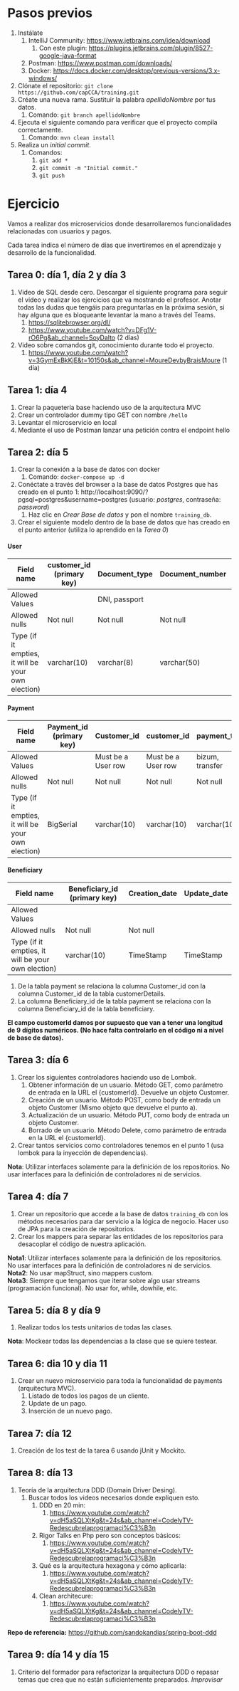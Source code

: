 # Pasos previos
1. Instálate
    1. IntelliJ Community: https://www.jetbrains.com/idea/download
       1. Con este plugin: https://plugins.jetbrains.com/plugin/8527-google-java-format
    2. Postman: https://www.postman.com/downloads/
    3. Docker: https://docs.docker.com/desktop/previous-versions/3.x-windows/
2. Clónate el repositorio: ```git clone https://github.com/capCCA/training.git```
3. Créate una nueva rama. Sustituir la palabra *apellidoNombre* por tus datos.
    1. Comando: ```git branch apellidoNombre```
4. Ejecuta el siguiente comando para verificar que el proyecto compila correctamente.
    1. Comando: ```mvn clean install```
5. Realiza un *initial commit*.
    1. Comandos:
        1. ```git add *```
        2. ```git commit -m "Initial commit."```
        3. ```git push```

# Ejercicio

Vamos a realizar dos microservicios donde desarrollaremos funcionalidades relacionadas con usuarios y pagos.

Cada tarea indica el número de días que invertiremos en el aprendizaje y desarrollo de la funcionalidad.

## Tarea 0: día 1, día 2 y día 3

1. Video de SQL desde cero. Descargar el siguiente programa para seguir el video y realizar los ejercicios que va mostrando el profesor. Anotar todas las dudas que tengáis para preguntarlas en la próxima sesión, si hay alguna que es bloqueante levantar la mano a través del Teams.
    1. https://sqlitebrowser.org/dl/
    2.  <https://www.youtube.com/watch?v=DFg1V-rO6Pg&ab_channel=SoyDalto> (2
        días)
2. Video sobre comandos git, conocimiento durante todo el proyecto.
    1. <https://www.youtube.com/watch?v=3GymExBkKjE&t=10150s&ab_channel=MoureDevbyBraisMoure>
       (1 día)

## Tarea 1: día 4

1.  Crear la paquetería base haciendo uso de la arquitectura MVC
2.  Crear un controlador dummy tipo GET con nombre ```/hello```
3.  Levantar el microservicio en local
4.  Mediante el uso de Postman lanzar una petición contra el endpoint hello

## Tarea 2: día 5

1.  Crear la conexión a la base de datos con docker
    1. Comando: ```docker-compose up -d```
2.  Conéctate a través del browser a la base de datos Postgres que has creado en el punto 1: http://localhost:9090/?pgsql=postgres&username=postgres (usuario: *postgres*, contraseña: *password*)
    1. Haz clic en *Crear Base de datos* y pon el nombre `training_db`.
3.  Crear el siguiente modelo dentro de la base de datos que has creado en el punto anterior (utiliza lo aprendido en la *Tarea 0*)

#### User
| Field name                                         | customer_id (primary key) | Document_type | Document_number | Name         | SurName      | LastName     | Country    | Telephone | Creation_date | Update_date |
|----------------------------------------------------|---------------------------|---------------|-----------------|--------------|--------------|--------------|------------|-----------|---------------|-------------|
| Allowed Values                                     |                           | DNI, passport |                 |              |              |              |            |           |               |             |
| Allowed nulls                                      | Not null                  | Not null      | Not null        | Not null     | Not null     |              | Not null   |           | Not null      |             |
| Type (if it empties, it will be your own election) | varchar(10)               | varchar(8)    | varchar(50)     | varchar(100) | varchar(100) | varchar(100) | varchar(3) | integer   | TimeStamp     | TimeStamp   |

#### Payment
| Field name                                         | Payment_id  (primary key) | Customer_id        | customer_id        | payment_type    | amount   | Creation_date | Update_date |
|----------------------------------------------------|---------------------------|--------------------|--------------------|-----------------|----------|---------------|-------------|
| Allowed Values                                     |                           | Must be a User row | Must be a User row | bizum, transfer |          |               |             |
| Allowed nulls                                      | Not null                  | Not null           | Not null           | Not null        | Not null | Not null      |             |
| Type (if it empties, it will be your own election) | BigSerial                 | varchar(10)        | varchar(10)        | varchar(10)     | decimal  | TimeStamp     | TimeStamp   |

#### Beneficiary
| Field name                                         | Beneficiary_id  (primary key) | Creation_date | Update_date |
|----------------------------------------------------|-------------------------------|---------------|-------------|
| Allowed Values                                     |                               |               |             |
| Allowed nulls                                      | Not null                      | Not null      |             |
| Type (if it empties, it will be your own election) | varchar(10)                   | TimeStamp     | TimeStamp   |

1. De la tabla payment se relaciona la columna Customer_id con la columna Customer_id de la tabla customerDetails.   <br>
2. La columna Beneficiary_id de la tabla payment se relaciona con la columna Beneficiary_id de la tabla beneficiary.

**El campo customerId damos por supuesto que van a tener una longitud de 9 dígitos numéricos. (No hace falta controlarlo en el código ni a nivel de base de datos).**

## Tarea 3: día 6

1. Crear los siguientes controladores haciendo uso de Lombok. 
   1. Obtener información de un usuario. Método GET, como parámetro de entrada en la URL el {customerId}. Devuelve un objeto Customer. 
   2. Creación de un usuario. Método POST, como body de entrada un objeto Customer (Mismo objeto que devuelve el punto a). 
   3. Actualización de un usuario. Método PUT, como body de entrada un objeto Customer. 
   4. Borrado de un usuario. Método Delete, como parámetro de entrada en la URL el {customerId}.
2. Crear tantos servicios como controladores tenemos en el punto 1 (usa lombok para la inyección de dependencias).

**Nota**: Utilizar interfaces solamente para la definición de los repositorios. No usar interfaces para la definición de controladores ni  de servicios.

## Tarea 4: día 7

1.  Crear un repositorio que accede a la base de datos `training_db` con los métodos necesarios para dar servicio a la lógica de negocio. Hacer uso de JPA para la creación de repositorios.
2.  Crear los mappers para separar las entidades de los repositorios para desacoplar el código de nuestra aplicación.

**Nota1**: Utilizar interfaces solamente para la definición de los repositorios. No usar interfaces para la definición de 
controladores ni de servicios. <br>
**Nota2**: No usar mapStruct, sino mappers custom.<br>
**Nota3**: Siempre que tengamos que iterar sobre algo usar streams (programación funcional). No usar for, while, dowhile, etc.

## Tarea 5: día 8 y día 9

1.  Realizar todos los tests unitarios de todas las clases.

**Nota**: Mockear todas las dependencias a la clase que se quiere testear.

## Tarea 6: dia 10 y dia 11

1. Crear un nuevo microservicio para toda la funcionalidad de payments (arquitectura MVC).
    1. Listado de todos los pagos de un cliente.
    2. Update de un pago.
    3. Inserción de un nuevo pago.

## Tarea 7: día 12

1.  Creación de los test de la tarea 6 usando jUnit y Mockito.

## Tarea 8: día 13

1. Teoría de la arquitectura DDD (Domain Driver Desing).
    1. Buscar todos los videos necesarios donde expliquen esto. 
       1. DDD en 20 min:
          1. https://www.youtube.com/watch?v=dH5aSQLXtKg&t=24s&ab_channel=CodelyTV-Redescubrelaprogramaci%C3%B3n
       2. Rigor Talks en Php pero son conceptos básicos:
          1. https://www.youtube.com/watch?v=dH5aSQLXtKg&t=24s&ab_channel=CodelyTV-Redescubrelaprogramaci%C3%B3n
       3. Qué es la arquitectura hexagona y cómo aplicarla:
          1. https://www.youtube.com/watch?v=dH5aSQLXtKg&t=24s&ab_channel=CodelyTV-Redescubrelaprogramaci%C3%B3n
       4. Clean architecure:
          1. https://www.youtube.com/watch?v=dH5aSQLXtKg&t=24s&ab_channel=CodelyTV-Redescubrelaprogramaci%C3%B3n

**Repo de referencia:** https://github.com/sandokandias/spring-boot-ddd 

## Tarea 9: día 14 y día 15

1. Criterio del formador para refactorizar la arquitectura DDD o repasar temas que crea que no están suficientemente preparados. *Improvisar*
